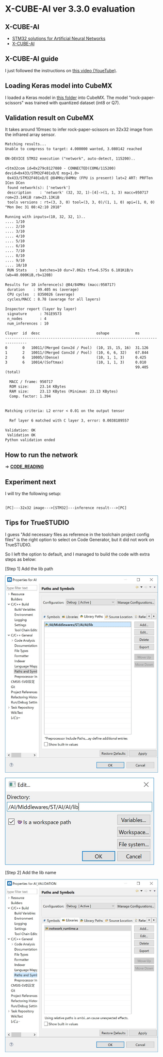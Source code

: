 # X-CUBE-AI ver 3.3.0 evaluation

## X-CUBE-AI

- [STM32 solutions for Artificial Neural Networks](https://www.st.com/content/st_com/en/stm32-ann.html)
- [X-CUBE-AI](https://www.st.com/en/embedded-software/x-cube-ai.html)

## X-CUBE-AI guide

I just followed the instructions on [this video (YoueTube)](https://www.youtube.com/watch?v=grgNXdkmzzQ&list=PLnMKNibPkDnG9IC5Nl9vJg1CKMAO1kODW&t=141s&index=2).

## Loading Keras model into CubeMX

I loaded a Keras model in [this folder](../Thermography/tensorflow) into CubeMX. The model "rock-paper-scissors" was trained with quantized dataset (int8 or Q7).

## Validation result on CubeMX

It takes around 10msec to infer rock-paper-scissors on 32x32 image from the infrared array sensor.

```
Matching results...
Unable to compress to target: 4.000000 wanted, 3.080142 reached

ON-DEVICE STM32 execution ("network", auto-detect, 115200)..

<Stm32com id=0x279c8127080 - CONNECTED(COM6/115200) devid=0x433/STM32F401xD/E msg=1.0>
 0x433/STM32F401xD/E @84MHz/84MHz (FPU is present) lat=2 ART: PRFTen ICen DCen
 found network(s): ['network']
 description    : 'network' (32, 32, 1)-[4]->(1, 1, 3) macc=950717 rom=23.14KiB ram=23.13KiB
 tools versions : rt=(3, 3, 0) tool=(3, 3, 0)/(1, 1, 0) api=(1, 0, 0) "Mon Dec 31 08:42:10 2018"

Running with inputs=(10, 32, 32, 1)..
.... 1/10
.... 2/10
.... 3/10
.... 4/10
.... 5/10
.... 6/10
.... 7/10
.... 8/10
.... 9/10
.... 10/10
 RUN Stats    : batches=10 dur=7.062s tfx=6.575s 6.101KiB/s (wb=40.000KiB,rb=120B)

Results for 10 inference(s) @84/84MHz (macc:950717)
 duration    : 99.405 ms (average)
 CPU cycles  : 8350026 (average)
 cycles/MACC : 8.78 (average for all layers)

Inspector report (layer by layer)
 signature      : 761E9573
 n_nodes        : 4
 num_inferences : 10

Clayer  id  desc                          oshape            ms        
--------------------------------------------------------------------------------
0       0   10011/(Merged Conv2d / Pool)  (10, 15, 15, 16)  31.126    
1       2   10011/(Merged Conv2d / Pool)  (10, 6, 6, 32)    67.844    
2       6   10005/(Dense)                 (10, 1, 1, 3)     0.425     
3       6   10014/(Softmax)               (10, 1, 1, 3)     0.010     
                                                            99.405 (total)

  MACC / frame: 950717
  ROM size:     23.14 KBytes
  RAM size:     23.13 KBytes (Minimum: 23.13 KBytes)
  Comp. factor: 1.394


Matching criteria: L2 error < 0.01 on the output tensor

  Ref layer 6 matched with C layer 3, error: 0.0038189557

Validation: OK
 Validation OK
Python validation ended
```

## How to run the network

=> **[CODE_READING](CODE_READING.md)**

## Experiment next

I will try the following setup:

```

[PC]---32x32 image--->[STM32]---inference result--->[PC]

```

## Tips for TrueSTUDIO

I guess "Add necessary files as reference in the toolchain project config files" is the right option to select on Code Generator, but it did not work on TrueSTUDIO.

So I left the option to default, and I managed to build the code with extra steps as below:

[Step 1] Add the lib path

![](./truestudio_lib_path.jpg)

![](./truestudio_lib_path_edit.jpg)

[Step 2] Add the lib name

![](./truestudio_lib_name.jpg)
